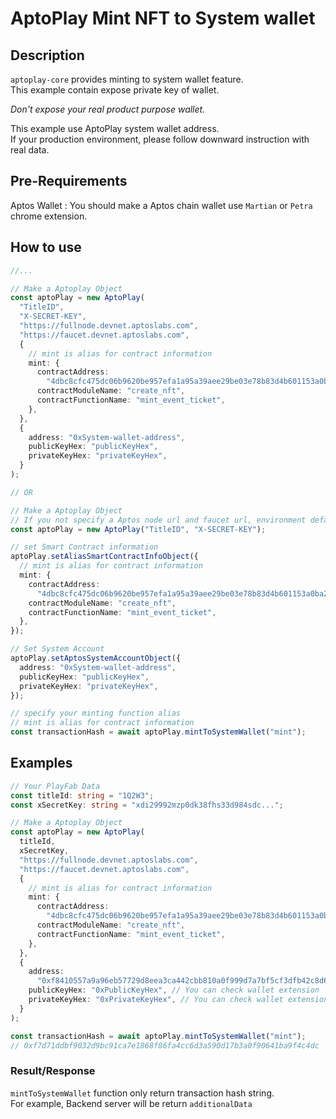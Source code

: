 # AptoPlay Mint NFT to System wallet

## Description

`aptoplay-core` provides minting to system wallet feature.  
This example contain expose private key of wallet.

_Don't expose your real product purpose wallet._

This example use AptoPlay system wallet address.  
If your production environment, please follow downward instruction with real data.

## Pre-Requirements

Aptos Wallet : You should make a Aptos chain wallet use `Martian` or `Petra` chrome extension.

## How to use

```typescript
//...

// Make a Aptoplay Object
const aptoPlay = new AptoPlay(
  "TitleID",
  "X-SECRET-KEY",
  "https://fullnode.devnet.aptoslabs.com",
  "https://faucet.devnet.aptoslabs.com",
  {
    // mint is alias for contract information
    mint: {
      contractAddress:
        "4dbc8cfc475dc06b9620be957efa1a95a39aee29be03e78b83d4b601153a0ba2",
      contractModuleName: "create_nft",
      contractFunctionName: "mint_event_ticket",
    },
  },
  {
    address: "0xSystem-wallet-address",
    publicKeyHex: "publicKeyHex",
    privateKeyHex: "privateKeyHex",
  }
);

// OR

// Make a Aptoplay Object
// If you not specify a Aptos node url and faucet url, environment default 'Devnet'
const aptoPlay = new AptoPlay("TitleID", "X-SECRET-KEY");

// set Smart Contract information
aptoPlay.setAliasSmartContractInfoObject({
  // mint is alias for contract information
  mint: {
    contractAddress:
      "4dbc8cfc475dc06b9620be957efa1a95a39aee29be03e78b83d4b601153a0ba2",
    contractModuleName: "create_nft",
    contractFunctionName: "mint_event_ticket",
  },
});

// Set System Account
aptoPlay.setAptosSystemAccountObject({
  address: "0xSystem-wallet-address",
  publicKeyHex: "publicKeyHex",
  privateKeyHex: "privateKeyHex",
});

// specify your minting function alias
// mint is alias for contract information
const transactionHash = await aptoPlay.mintToSystemWallet("mint");
```

## Examples

```typescript
// Your PlayFab Data
const titleId: string = "1Q2W3";
const xSecretKey: string = "xdi29992mzp0dk38fhs33d984sdc...";

// Make a Aptoplay Object
const aptoPlay = new AptoPlay(
  titleId,
  xSecretKey,
  "https://fullnode.devnet.aptoslabs.com",
  "https://faucet.devnet.aptoslabs.com",
  {
    // mint is alias for contract information
    mint: {
      contractAddress:
        "4dbc8cfc475dc06b9620be957efa1a95a39aee29be03e78b83d4b601153a0ba2",
      contractModuleName: "create_nft",
      contractFunctionName: "mint_event_ticket",
    },
  },
  {
    address:
      "0xf8410557a9a96eb57729d8eea3ca442cbb810a0f999d7a7bf5cf3dfb42c8d667",
    publicKeyHex: "0xPublicKeyHex", // You can check wallet extension
    privateKeyHex: "0xPrivateKeyHex", // You can check wallet extension
  }
);

const transactionHash = await aptoPlay.mintToSystemWallet("mint");
// 0xf7d71ddbf9032d9bc91ca7e1868f86fa4cc6d3a590d17b3a0f90641ba9f4c4dc
```

### Result/Response

`mintToSystemWallet` function only return transaction hash string.  
For example, Backend server will be return `additionalData`
